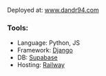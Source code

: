 Deployed at: www.dandr94.com


### Tools:
 - Language: Python, JS
 - Framework: [Django](https://www.djangoproject.com/)
 - DB: [Supabase](https://www.supabase.com)
 - Hosting: [Railway](https://www.railway.app)
